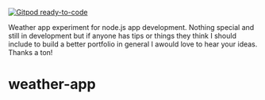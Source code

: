 [![Gitpod ready-to-code](https://img.shields.io/badge/Gitpod-ready--to--code-blue?logo=gitpod)](https://gitpod.io/#https://github.com/buffalo-boomer/weather-app)

Weather app experiment for node.js app development. Nothing special and still in
development but if anyone has tips or things they think I should include to
build a better portfolio in general I awould love to hear your ideas. Thanks a
ton!

# weather-app
